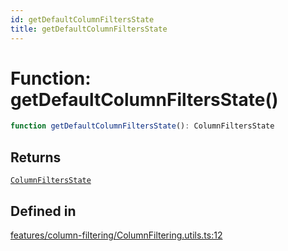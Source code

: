 ```yaml
---
id: getDefaultColumnFiltersState
title: getDefaultColumnFiltersState
---
```


# Function: getDefaultColumnFiltersState()

```ts
function getDefaultColumnFiltersState(): ColumnFiltersState
```

## Returns

[`ColumnFiltersState`](../type-aliases/columnfiltersstate.md)

## Defined in

[features/column-filtering/ColumnFiltering.utils.ts:12](https://github.com/TanStack/table/blob/main/packages/table-core/src/features/column-filtering/ColumnFiltering.utils.ts#L12)
